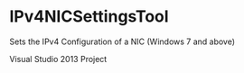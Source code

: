 # IPv4NICSettingsTool
Sets the IPv4 Configuration of a NIC (Windows 7 and above)

Visual Studio 2013 Project
